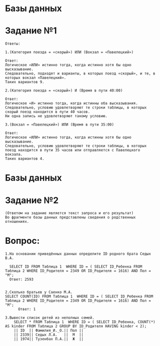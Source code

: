
# Базы данных

# Задание №1
    Ответы:
    
    1.(Категория поезда = «скорый») ИЛИ (Вокзал = «Павелецкий»)

    Ответ:
    Логическое «ИЛИ» истинно тогда, когда истиннo хотя бы одно высказывание. 
    Следовательно, подходят и варианты, в которых поезд «скорый», и те, в которых вокзал «Павелецкий».
    Таких вариантов 9.

    2.(Категория поезда = «скорый») И (Время в пути 40:00)

    Ответ:
    Логическое «И» истинно тогда, когда истинны оба высказывания. 
    Следовательно, условию удовлетворяют те строки таблицы, в которых скорый поезд находится в пути 40 часов. 
    Ни одна запись не удовлетворяют такому условию.
    
    3.(Вокзал = «Павелецкий») ИЛИ (Время в пути 35:00)

    Ответ:
    Логическое «ИЛИ» истинно тогда, когда истинны хотя бы одно высказывание.
    Следовательно, условию удовлетворяют те строки таблицы, в которых поезд находится в пути 35 часов или отправляется с Павелецкого вокзала. 
    Таких вариантов 4.
        

# Базы данных

# Задание №2
    (Ответом на задание является текст запроса и его результат)
    Во фрагменте базы данных представлены сведения о родственных отношениях. 

# Вопрос:
    1.На основании приведённых данных определите ID родного брата Седых В.А.

      SELECT ID FROM Таблица 1  WHERE ID = ( SELECT ID_Ребенка FROM Таблица 2 WHERE ID_Родителя = 2349 OR ID_Родителя = 1616) AND Пол = "М";
      Ответ: 2593
   

    2.Сколько братьев у Саенко М.А.
    SELECT COUNT(ID) FROM Таблица 1  WHERE ID = ( SELECT ID_Ребенка FROM Таблица 2 WHERE ID_Родителя = 2349 OR ID_Родителя = 1616) AND Пол = "М";
          Ответ: 1

    3.Вывести список детей из неполных семей.
        SELECT * FROM Таблица 1  WHERE ID = ( SELECT ID_Ребенка, COUNT(*) AS kinder FROM Таблица 2 GROUP BY ID_Родителя HAVING kinder < 2);
        || ID  || Фамилия_И._О.|| Пол ||
        || 2339|| Седых Л.А.   ||  М  ||
        || 1974|| Тузенбах П.А.||  Ж  ||
